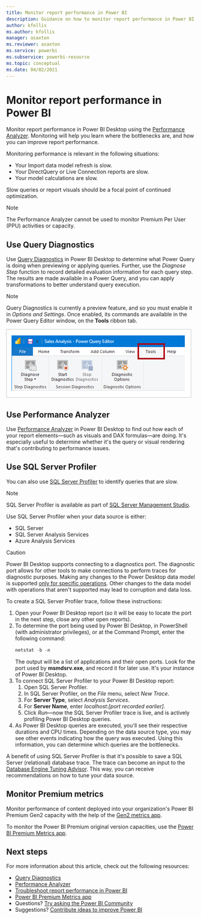 ```yaml
---
title: Monitor report performance in Power BI
description: Guidance on how to monitor report performance in Power BI.
author: kfollis
ms.author: kfollis
manager: asaxton
ms.reviewer: asaxton
ms.service: powerbi
ms.subservice: powerbi-resource
ms.topic: conceptual
ms.date: 04/02/2021
---
```


# Monitor report performance in Power BI

Monitor report performance in Power BI Desktop using the [Performance Analyzer](../create-reports/desktop-performance-analyzer.md). Monitoring will help you learn where the bottlenecks are, and how you can improve report performance.

Monitoring performance is relevant in the following situations:

- Your Import data model refresh is slow.
- Your DirectQuery or Live Connection reports are slow.
- Your model calculations are slow.

Slow queries or report visuals should be a focal point of continued optimization.


> [!NOTE]
> The Performance Analyzer cannot be used to monitor Premium Per User (PPU) activities or capacity.

## Use Query Diagnostics

Use [Query Diagnostics](/power-query/QueryDiagnostics) in Power BI Desktop to determine what Power Query is doing when previewing or applying queries. Further, use the _Diagnose Step_ function to record detailed evaluation information for each query step. The results are made available in a Power Query, and you can apply transformations to better understand query execution.

> [!NOTE]
> Query Diagnostics is currently a preview feature, and so you must enable it in _Options and Settings_. Once enabled, its commands are available in the Power Query Editor window, on the **Tools** ribbon tab.

![Screenshot of Power Query Editor Tools ribbon tab showing the Diagnose Step command, Start Diagnostics command, and the Stop Diagnostics command.](media/monitor-report-performance/power-query-diagnotics.png)

## Use Performance Analyzer

Use [Performance Analyzer](../create-reports/desktop-performance-analyzer.md) in Power BI Desktop to find out how each of your report elements—such as visuals and DAX formulas—are doing. It's especially useful to determine whether it's the query or visual rendering that's contributing to performance issues.

## Use SQL Server Profiler

You can also use [SQL Server Profiler](/sql/tools/sql-server-profiler/sql-server-profiler) to identify queries that are slow.

> [!NOTE]
> SQL Server Profiler is available as part of [SQL Server Management Studio](/sql/ssms/download-sql-server-management-studio-ssms).

Use SQL Server Profiler when your data source is either:

- SQL Server
- SQL Server Analysis Services
- Azure Analysis Services

> [!CAUTION]
> Power BI Desktop supports connecting to a diagnostics port. The diagnostic port allows for other tools to make connections to perform traces for diagnostic purposes. Making any changes to the Power Desktop data model is supported [only for specific operations](/power-bi/transform-model/desktop-external-tools#supported-write-operations). Other changes to the data model with operations that aren't supported may lead to corruption and data loss.

To create a SQL Server Profiler trace, follow these instructions:

1. Open your Power BI Desktop report (so it will be easy to locate the port in the next step, close any other open reports).
1. To determine the port being used by Power BI Desktop, in PowerShell (with administrator privileges), or at the Command Prompt, enter the following command:
    ```powershell
    netstat -b -n
    ```
    The output will be a list of applications and their open ports. Look for the port used by **msmdsrv.exe**, and record it for later use. It's your instance of Power BI Desktop.
1. To connect SQL Server Profiler to your Power BI Desktop report:
    1. Open SQL Server Profiler.
    1. In SQL Server Profiler, on the _File_ menu, select _New Trace_.
    1. For **Server Type**, select _Analysis Services_.
    1. For **Server Name**, enter _localhost:[port recorded earlier]_.
    1. Click _Run_—now the SQL Server Profiler trace is live, and is actively profiling Power BI Desktop queries.
1. As Power BI Desktop queries are executed, you'll see their respective durations and CPU times. Depending on the data source type, you may see other events indicating how the query was executed. Using this information, you can determine which queries are the bottlenecks.

A benefit of using SQL Server Profiler is that it's possible to save a SQL Server (relational) database trace. The trace can become an input to the [Database Engine Tuning Advisor](/sql/relational-databases/performance/start-and-use-the-database-engine-tuning-advisor). This way, you can receive recommendations on how to tune your data source.

## Monitor Premium metrics

Monitor performance of content deployed into your organization's Power BI Premium Gen2 capacity with the help of the [Gen2 metrics app](./../enterprise/service-premium-gen2-metrics-app.md).

To monitor the Power BI Premium original version capacities, use the [Power BI Premium Metrics app](../enterprise/service-premium-gen2-metrics-app.md).

## Next steps

For more information about this article, check out the following resources:

- [Query Diagnostics](/power-query/QueryDiagnostics)
- [Performance Analyzer](../create-reports/desktop-performance-analyzer.md)
- [Troubleshoot report performance in Power BI](report-performance-troubleshoot.md)
- [Power BI Premium Metrics app](../enterprise/service-premium-gen2-metrics-app.md)
- Questions? [Try asking the Power BI Community](https://community.powerbi.com/)
- Suggestions? [Contribute ideas to improve Power BI](https://ideas.powerbi.com/)

